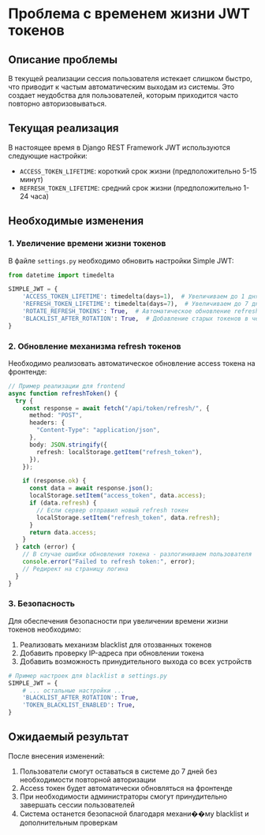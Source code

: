 # Проблема с временем жизни JWT токенов

## Описание проблемы

В текущей реализации сессия пользователя истекает слишком быстро, что приводит к частым автоматическим выходам из системы. Это создает неудобства для пользователей, которым приходится часто повторно авторизовываться.

## Текущая реализация

В настоящее время в Django REST Framework JWT используются следующие настройки:

- `ACCESS_TOKEN_LIFETIME`: короткий срок жизни (предположительно 5-15 минут)
- `REFRESH_TOKEN_LIFETIME`: средний срок жизни (предположительно 1-24 часа)

## Необходимые изменения

### 1. Увеличение времени жизни токенов

В файле `settings.py` необходимо обновить настройки Simple JWT:

```python
from datetime import timedelta

SIMPLE_JWT = {
    'ACCESS_TOKEN_LIFETIME': timedelta(days=1),  # Увеличиваем до 1 дня
    'REFRESH_TOKEN_LIFETIME': timedelta(days=7),  # Увеличиваем до 7 дней
    'ROTATE_REFRESH_TOKENS': True,  # Автоматическое обновление refresh токена
    'BLACKLIST_AFTER_ROTATION': True,  # Добавление старых токенов в черный список
}
```

### 2. Обновление механизма refresh токенов

Необходимо реализовать автоматическое обновление access токена на фронтенде:

```typescript
// Пример реализации для frontend
async function refreshToken() {
  try {
    const response = await fetch("/api/token/refresh/", {
      method: "POST",
      headers: {
        "Content-Type": "application/json",
      },
      body: JSON.stringify({
        refresh: localStorage.getItem("refresh_token"),
      }),
    });

    if (response.ok) {
      const data = await response.json();
      localStorage.setItem("access_token", data.access);
      if (data.refresh) {
        // Если сервер отправил новый refresh токен
        localStorage.setItem("refresh_token", data.refresh);
      }
      return data.access;
    }
  } catch (error) {
    // В случае ошибки обновления токена - разлогиниваем пользователя
    console.error("Failed to refresh token:", error);
    // Редирект на страницу логина
  }
}
```

### 3. Безопасность

Для обеспечения безопасности при увеличении времени жизни токенов необходимо:

1. Реализовать механизм blacklist для отозванных токенов
2. Добавить проверку IP-адреса при обновлении токена
3. Добавить возможность принудительного выхода со всех устройств

```python
# Пример настроек для blacklist в settings.py
SIMPLE_JWT = {
    # ... остальные настройки ...
    'BLACKLIST_AFTER_ROTATION': True,
    'TOKEN_BLACKLIST_ENABLED': True,
}
```

## Ожидаемый результат

После внесения изменений:

1. Пользователи смогут оставаться в системе до 7 дней без необходимости повторной авторизации
2. Access токен будет автоматически обновляться на фронтенде
3. При необходимости администраторы смогут принудительно завершать сессии пользователей
4. Система останется безопасной благодаря механи��му blacklist и дополнительным проверкам
